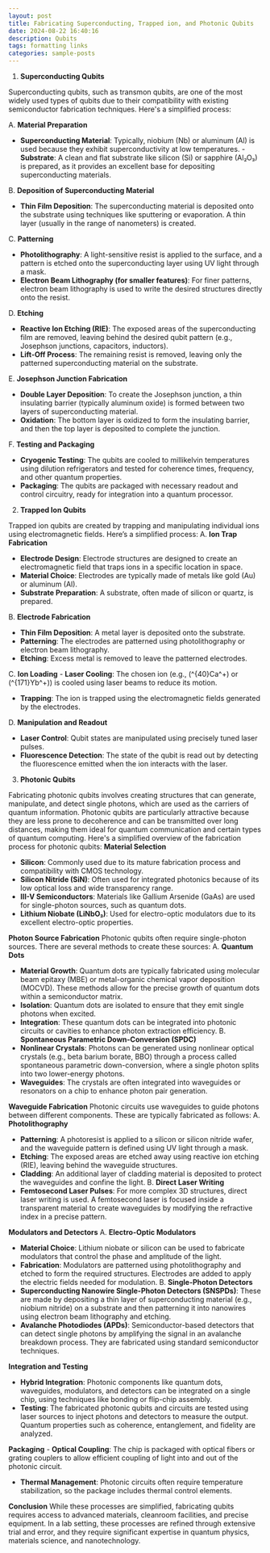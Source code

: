 ```yaml
---
layout: post
title: Fabricating Superconducting, Trapped ion, and Photonic Qubits 
date: 2024-08-22 16:40:16
description: Qubits
tags: formatting links
categories: sample-posts
--- 
```


 1. **Superconducting Qubits** 

Superconducting qubits, such as transmon qubits, are one of the most widely used types of qubits due to their compatibility with existing semiconductor fabrication techniques. Here's a simplified process: 

A. **Material Preparation** 
- **Superconducting Material**: Typically, niobium (Nb) or aluminum (Al) is used because they exhibit superconductivity at low temperatures. - **Substrate**: A clean and flat substrate like silicon (Si) or sapphire (Al₂O₃) is prepared, as it provides an excellent base for depositing superconducting materials. 

B. **Deposition of Superconducting Material** 
- **Thin Film Deposition**: The superconducting material is deposited onto the substrate using techniques like sputtering or evaporation. A thin layer (usually in the range of nanometers) is created.

C. **Patterning** 
- **Photolithography**: A light-sensitive resist is applied to the surface, and a pattern is etched onto the superconducting layer using UV light through a mask. 
- **Electron Beam Lithography (for smaller features)**: For finer patterns, electron beam lithography is used to write the desired structures directly onto the resist.

D. **Etching**
- **Reactive Ion Etching (RIE)**: The exposed areas of the superconducting film are removed, leaving behind the desired qubit pattern (e.g., Josephson junctions, capacitors, inductors).
- **Lift-Off Process**: The remaining resist is removed, leaving only the patterned superconducting material on the substrate.

E. **Josephson Junction Fabrication**
- **Double Layer Deposition**: To create the Josephson junction, a thin insulating barrier (typically aluminum oxide) is formed between two layers of superconducting material.
- **Oxidation**: The bottom layer is oxidized to form the insulating barrier, and then the top layer is deposited to complete the junction.

F. **Testing and Packaging** 
- **Cryogenic Testing**: The qubits are cooled to millikelvin temperatures using dilution refrigerators and tested for coherence times, frequency, and other quantum properties.
- **Packaging**: The qubits are packaged with necessary readout and control circuitry, ready for integration into a quantum processor.


2. **Trapped Ion Qubits**

Trapped ion qubits are created by trapping and manipulating individual ions using electromagnetic fields. Here’s a simplified process: 
A. **Ion Trap Fabrication** 
- **Electrode Design**: Electrode structures are designed to create an electromagnetic field that traps ions in a specific location in space.
- **Material Choice**: Electrodes are typically made of metals like gold (Au) or aluminum (Al).
- **Substrate Preparation**: A substrate, often made of silicon or quartz, is prepared.

B. **Electrode Fabrication** 
- **Thin Film Deposition**: A metal layer is deposited onto the substrate.
- **Patterning**: The electrodes are patterned using photolithography or electron beam lithography.
- **Etching**: Excess metal is removed to leave the patterned electrodes.

C. **Ion Loading** - **Laser Cooling**: The chosen ion (e.g., \(^{40}Ca^+\) or \(^{171}Yb^+\)) is cooled using laser beams to reduce its motion. 
- **Trapping**: The ion is trapped using the electromagnetic fields generated by the electrodes.

D. **Manipulation and Readout** 
- **Laser Control**: Qubit states are manipulated using precisely tuned laser pulses.
- **Fluorescence Detection**: The state of the qubit is read out by detecting the fluorescence emitted when the ion interacts with the laser.


3. **Photonic Qubits**
   
Fabricating photonic qubits involves creating structures that can generate, manipulate, and detect single photons, which are used as the carriers of quantum information. Photonic qubits are particularly attractive because they are less prone to decoherence and can be transmitted over long distances, making them ideal for quantum communication and certain types of quantum computing. Here's a simplified overview of the fabrication process for photonic qubits:
**Material Selection**
- **Silicon**: Commonly used due to its mature fabrication process and compatibility with CMOS technology.
- **Silicon Nitride (SiN)**: Often used for integrated photonics because of its low optical loss and wide transparency range.
- **III-V Semiconductors**: Materials like Gallium Arsenide (GaAs) are used for single-photon sources, such as quantum dots.
- **Lithium Niobate (LiNbO₃)**: Used for electro-optic modulators due to its excellent electro-optic properties.

**Photon Source Fabrication** Photonic qubits often require single-photon sources. There are several methods to create these sources:
A. **Quantum Dots**
- **Material Growth**: Quantum dots are typically fabricated using molecular beam epitaxy (MBE) or metal-organic chemical vapor deposition (MOCVD). These methods allow for the precise growth of quantum dots within a semiconductor matrix.
- **Isolation**: Quantum dots are isolated to ensure that they emit single photons when excited.
- **Integration**: These quantum dots can be integrated into photonic circuits or cavities to enhance photon extraction efficiency.
B. **Spontaneous Parametric Down-Conversion (SPDC)**
- **Nonlinear Crystals**: Photons can be generated using nonlinear optical crystals (e.g., beta barium borate, BBO) through a process called spontaneous parametric down-conversion, where a single photon splits into two lower-energy photons.
- **Waveguides**: The crystals are often integrated into waveguides or resonators on a chip to enhance photon pair generation.

**Waveguide Fabrication** Photonic circuits use waveguides to guide photons between different components. These are typically fabricated as follows:
A. **Photolithography**
- **Patterning**: A photoresist is applied to a silicon or silicon nitride wafer, and the waveguide pattern is defined using UV light through a mask.
- **Etching**: The exposed areas are etched away using reactive ion etching (RIE), leaving behind the waveguide structures.
- **Cladding**: An additional layer of cladding material is deposited to protect the waveguides and confine the light.
B. **Direct Laser Writing**
- **Femtosecond Laser Pulses**: For more complex 3D structures, direct laser writing is used. A femtosecond laser is focused inside a transparent material to create waveguides by modifying the refractive index in a precise pattern.

**Modulators and Detectors**
A. **Electro-Optic Modulators**
- **Material Choice**: Lithium niobate or silicon can be used to fabricate modulators that control the phase and amplitude of the light.
- **Fabrication**: Modulators are patterned using photolithography and etched to form the required structures. Electrodes are added to apply the electric fields needed for modulation.
B. **Single-Photon Detectors**
- **Superconducting Nanowire Single-Photon Detectors (SNSPDs)**: These are made by depositing a thin layer of superconducting material (e.g., niobium nitride) on a substrate and then patterning it into nanowires using electron beam lithography and etching.
- **Avalanche Photodiodes (APDs)**: Semiconductor-based detectors that can detect single photons by amplifying the signal in an avalanche breakdown process. They are fabricated using standard semiconductor techniques.

**Integration and Testing**
- **Hybrid Integration**: Photonic components like quantum dots, waveguides, modulators, and detectors can be integrated on a single chip, using techniques like bonding or flip-chip assembly.
- **Testing**: The fabricated photonic qubits and circuits are tested using laser sources to inject photons and detectors to measure the output. Quantum properties such as coherence, entanglement, and fidelity are analyzed.

**Packaging** - **Optical Coupling**: The chip is packaged with optical fibers or grating couplers to allow efficient coupling of light into and out of the photonic circuit.
- **Thermal Management**: Photonic circuits often require temperature stabilization, so the package includes thermal control elements.

**Conclusion**
While these processes are simplified, fabricating qubits requires access to advanced materials, cleanroom facilities, and precise equipment. In a lab setting, these processes are refined through extensive trial and error, and they require significant expertise in quantum physics, materials science, and nanotechnology.

